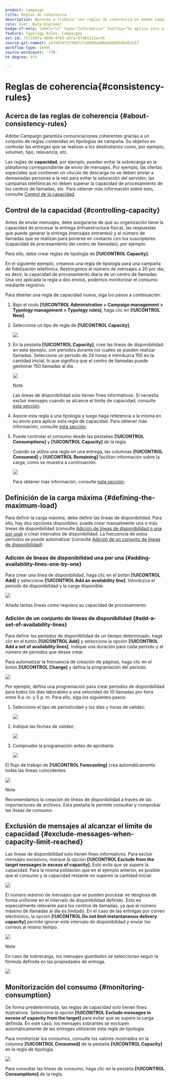 ```yaml
---
product: campaign
title: Reglas de coherencia
description: Aprenda a trabajar con reglas de coherencia en Adobe Campaign
role: User, Data Engineer
badge-v7-only: label="v7" type="Informative" tooltip="Se aplica solo a Campaign Classic v7"
feature: Typology Rules, Campaigns
exl-id: 757328fa-4698-4f85-a5fa-074b5152ec45
source-git-commit: a37e67ef3f348737a099dab00a84b6854bd52e57
workflow-type: tm+mt
source-wordcount: '776'
ht-degree: 97%

---
```


# Reglas de coherencia{#consistency-rules}

## Acerca de las reglas de coherencia {#about-consistency-rules}

Adobe Campaign garantiza comunicaciones coherentes gracias a un conjunto de reglas contenidas en tipologías de campaña. Su objetivo es controlar las entregas que se realizan a los destinatarios como, por ejemplo, volumen, tipo, relevancia, etc.

Las reglas de **capacidad**, por ejemplo, pueden evitar la sobrecarga en la plataforma correspondiente de envío de mensajes. Por ejemplo, las ofertas especiales que contienen un vínculo de descarga no se deben enviar a demasiadas personas a la vez para evitar la saturación del servidor; las campañas telefónicas no deben superar la capacidad de procesamiento de los centros de llamadas, etc. Para obtener más información sobre esto, consulte [Control de la capacidad](#controlling-capacity).

## Control de la capacidad {#controlling-capacity}

Antes de enviar mensajes, debe asegurarse de que su organización tiene la capacidad de procesar la entrega (infraestructura física), las respuestas que puede generar la entrega (mensajes entrantes) y el número de llamadas que se realizan para ponerse en contacto con los suscriptores (capacidad de procesamiento del centro de llamadas), por ejemplo.

Para ello, debe crear reglas de tipología de **[!UICONTROL Capacity]**.

En el siguiente ejemplo, creamos una regla de tipología para una campaña de fidelización telefónica. Restringimos el número de mensajes a 20 por día, es decir, la capacidad de procesamiento diaria de un centro de llamadas. Una vez aplicada la regla a dos envíos, podemos monitorizar el consumo mediante registros.

Para diseñar una regla de capacidad nueva, siga los pasos a continuación:

1. Bajo el nodo **[!UICONTROL Administration > Campaign management > Typology management > Typology rules]**, haga clic en **[!UICONTROL New]**.
1. Seleccione un tipo de regla de **[!UICONTROL Capacity]**.

   ![](assets/campaign_opt_create_capacity_01.png)

1. En la pestaña **[!UICONTROL Capacity]**, cree las líneas de disponibilidad: en este ejemplo, son periodos durante los cuales se pueden realizar llamadas. Seleccione un periodo de 24 horas e introduzca 150 en la cantidad inicial, lo que significa que el centro de llamadas puede gestionar 150 llamadas al día.

   ![](assets/campaign_opt_create_capacity_02.png)

   >[!NOTE]
   >
   >Las líneas de disponibilidad solo tienen fines informativos. Si necesita excluir mensajes cuando se alcance el límite de capacidad, consulte [esta sección](#exclude-messages-when-capacity-limit-reached).

1. Asocie esta regla a una tipología y luego haga referencia a la misma en su envío para aplicar esta regla de capacidad. Para obtener más información, consulte [esta sección](applying-rules.md#applying-a-typology-to-a-delivery).
1. Puede controlar el consumo desde las pestañas **[!UICONTROL Consumptions]** y **[!UICONTROL Capacity]** de la regla.

   Cuando se utiliza una regla en una entrega, las columnas **[!UICONTROL Consumed]** y **[!UICONTROL Remaining]** facilitan información sobre la carga, como se muestra a continuación:

   ![](assets/campaign_opt_create_capacity_03.png)

   Para obtener más información, consulte [esta sección](#monitoring-consumption).

## Definición de la carga máxima {#defining-the-maximum-load}

Para definir la carga máxima, debe definir las líneas de disponibilidad. Para ello, hay dos opciones disponibles: puede crear manualmente una o más líneas de disponibilidad (consulte [Adición de líneas de disponibilidad o una por una](#adding-availability-lines-one-by-one)) o crear intervalos de disponibilidad. La frecuencia de estos períodos se puede automatizar (consulte [Adición de un conjunto de líneas de disponibilidad](#add-a-set-of-availability-lines)).

### Adición de líneas de disponibilidad una por una {#adding-availability-lines-one-by-one}

Para crear una línea de disponibilidad, haga clic en el botón **[!UICONTROL Add]** y seleccione **[!UICONTROL Add an availability line]**. Introduzca el periodo de disponibilidad y la carga disponible.

![](assets/campaign_opt_create_capacity_02.png)

Añada tantas líneas como requiera su capacidad de procesamiento.

### Adición de un conjunto de líneas de disponibilidad {#add-a-set-of-availability-lines}

Para definir los periodos de disponibilidad de un tiempo determinado, haga clic en el botón **[!UICONTROL Add]** y seleccione la opción **[!UICONTROL Add a set of availability lines]**. Indique una duración para cada periodo y el número de periodos que desea crear.

Para automatizar la frecuencia de creación de páginas, haga clic en el botón **[!UICONTROL Change]** y defina la programación del periodo.

![](assets/campaign_opt_create_capacity_07.png)

Por ejemplo, defina una programación para crear periodos de disponibilidad para todos los días laborables a una velocidad de 10 llamadas por hora entre 9 a. m. y 5 p. m. Para ello, siga los siguientes pasos:

1. Seleccione el tipo de periodicidad y los días y horas de validez:

   ![](assets/campaign_opt_create_capacity_08.png)

1. Indique las fechas de validez:

   ![](assets/campaign_opt_create_capacity_09.png)

1. Compruebe la programación antes de aprobarla:

   ![](assets/campaign_opt_create_capacity_10.png)

El flujo de trabajo de **[!UICONTROL Forecasting]** crea automáticamente todas las líneas coincidentes.

![](assets/campaign_opt_create_capacity_12.png)

>[!NOTE]
>
>Recomendamos la creación de líneas de disponibilidad a través de las importaciones de archivos. Esta pestaña le permite consultar y comprobar las líneas de consumo.

## Exclusión de mensajes al alcanzar el límite de capacidad {#exclude-messages-when-capacity-limit-reached}

Las líneas de disponibilidad solo tienen fines informativos. Para excluir mensajes excesivos, marque la opción **[!UICONTROL Exclude from the target messages in excess of capacity]**. Esto evita que se supere la capacidad. Para la misma población que en el ejemplo anterior, es posible que el consumo y la capacidad restante no superen la cantidad inicial:

![](assets/campaign_opt_create_capacity_04.png)

El número máximo de mensajes que se pueden procesar se desglosa de forma uniforme en el intervalo de disponibilidad definido. Esto es especialmente relevante para los centros de llamadas, ya que el número máximo de llamadas al día es limitado. En el caso de las entregas por correo electrónico, la opción **[!UICONTROL Do not limit instantaneous delivery capacity]** permite ignorar este intervalo de disponibilidad y enviar los correos al mismo tiempo.

![](assets/campaign_opt_create_capacity_05.png)

>[!NOTE]
>
>En caso de sobrecarga, los mensajes guardados se seleccionan según la fórmula definida en las propiedades de entrega.

![](assets/campaign_opt_create_capacity_06.png)

## Monitorización del consumo {#monitoring-consumption}

De forma predeterminada, las reglas de capacidad solo tienen fines ilustrativos. Seleccione la opción **[!UICONTROL Exclude messages in excess of capacity from the target]** para evitar que se supere la carga definida. En este caso, los mensajes sobrantes se excluyen automáticamente de las entregas utilizando esta regla de tipología.

Para monitorizar los consumos, consulte los valores mostrados en la columna **[!UICONTROL Consumed]** de la pestaña **[!UICONTROL Capacity]** en la regla de tipología.

![](assets/campaign_opt_create_capacity_04.png)

Para consultar las líneas de consumo, haga clic en la pestaña **[!UICONTROL Consumptions]** de la regla.
